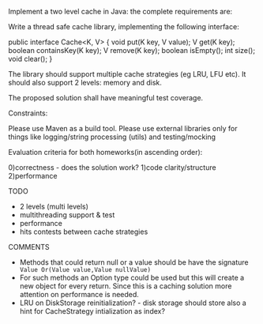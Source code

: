 Implement a two level cache in Java: the complete requirements are:

Write a thread safe cache library, implementing the following interface:

public interface Cache<K, V> {
    void put(K key, V value);
    V get(K key);
    boolean containsKey(K key);
    V remove(K key);
    boolean isEmpty();
    int size();
    void clear();
}

The library should support multiple cache strategies (eg LRU, LFU etc). It should also support 2 levels: memory and disk.

The proposed solution shall have meaningful test coverage.

Constraints:

Please use Maven as a build tool.
Please use external libraries only for things like logging/string processing (utils) and testing/mocking

Evaluation criteria for both homeworks(in ascending order):

0)correctness - does the solution work?
1)code clarity/structure
2)performance



TODO
- 2 levels (multi levels)
- multithreading support & test
- performance
- hits contests between cache strategies

COMMENTS
- Methods that could return null or a value should be have the signature  <code> Value <operation>Or(Value value,Value nullValue) </code>
- For such methods an Option<Value> type could be used but this will create a new object for every return. Since this is a caching solution more attention on performance is needed.
- LRU on DiskStorage reinitialization? - disk storage should store also a hint for CacheStrategy intialization as index?
